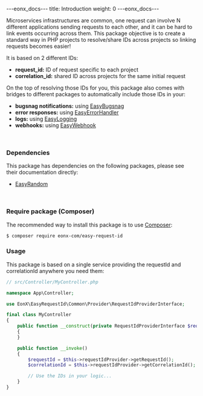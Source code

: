 ---eonx_docs---
title: Introduction
weight: 0
---eonx_docs---

Microservices infrastructures are common, one request can involve N different applications sending requests to each other,
and it can be hard to link events occurring across them. This package objective is to create a standard way in PHP projects
to resolve/share IDs across projects so linking requests becomes easier!

It is based on 2 different IDs:

- **request_id:** ID of request specific to each project
- **correlation_id:** shared ID across projects for the same initial request

On the top of resolving those IDs for you, this package also comes with bridges to different packages to automatically
include those IDs in your:

- **bugsnag notifications:** using [EasyBugsnag][4]
- **error responses:** using [EasyErrorHandler][5]
- **logs:** using [EasyLogging][6]
- **webhooks:** using [EasyWebhook][7]

<br>

### Dependencies

This package has dependencies on the following packages, please see their documentation directly:

- [EasyRandom][1]

<br>

### Require package (Composer)

The recommended way to install this package is to use [Composer][3]:

```bash
$ composer require eonx-com/easy-request-id
```

### Usage

This package is based on a single service providing the requestId and correlationId anywhere you need them:

```php
// src/Controller/MyController.php

namespace App\Controller;

use EonX\EasyRequestId\Common\Provider\RequestIdProviderInterface;

final class MyController
{
    public function __construct(private RequestIdProviderInterface $requestIdProvider)
    {
    }

    public function __invoke()
    {
        $requestId = $this->requestIdProvider->getRequestId();
        $correlationId = $this->requestIdProvider->getCorrelationId();

        // Use the IDs in your logic...
    }
}
```

[1]: https://github.com/eonx-com/easy-random

[3]: https://getcomposer.org/

[4]: https://github.com/eonx-com/easy-bugsnag

[5]: https://github.com/eonx-com/easy-error-handler

[6]: https://github.com/eonx-com/easy-error-logging

[7]: https://github.com/eonx-com/easy-webhook
